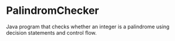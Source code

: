 # PalindromChecker
Java program that checks whether an integer is a palindrome using decision statements and control flow.
